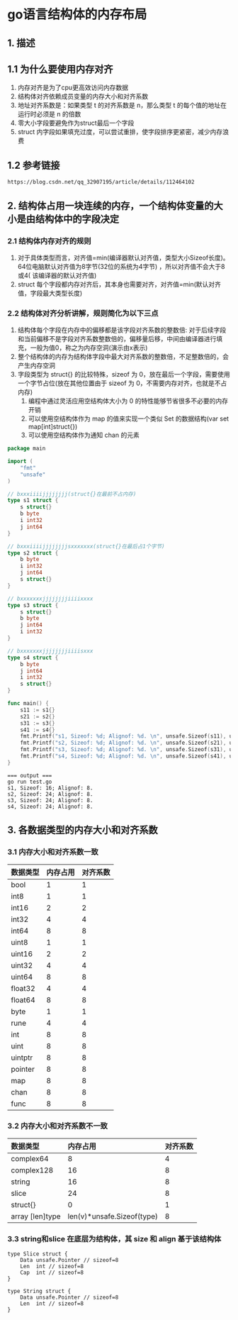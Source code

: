 # go语言结构体的内存布局

## 1. 描述

## 1.1 为什么要使用内存对齐

1. 内存对齐是为了cpu更高效访问内存数据
2. 结构体对齐依赖成员变量的内存大小和对齐系数
3. 地址对齐系数是：如果类型 t 的对齐系数是 n，那么类型 t 的每个值的地址在运行时必须是 n 的倍数
4. 零大小字段要避免作为struct最后一个字段
5. struct 内字段如果填充过度，可以尝试重排，使字段排序更紧密，减少内存浪费

## 1.2 参考链接

```text
https://blog.csdn.net/qq_32907195/article/details/112464102
```

## 2. 结构体占用一块连续的内存，一个结构体变量的大小是由结构体中的字段决定

### 2.1 结构体内存对齐的规则

1. 对于具体类型而言，对齐值=min(编译器默认对齐值，类型大小Sizeof长度)。64位电脑默认对齐值为8字节(32位的系统为4字节)
   ，所以对齐值不会大于8或4(
   该编译器的默认对齐值)
2. struct 每个字段都内存对齐后，其本身也需要对齐，对齐值=min(默认对齐值，字段最大类型长度)

### 2.2 结构体对齐分析讲解，规则简化为以下三点

1. 结构体每个字段在内存中的偏移都是该字段对齐系数的整数倍:
   对于后续字段和当前偏移不是字段对齐系数整数倍的，偏移量后移，中间由编译器进行填充，一般为值0，称之为内存空洞(演示由x表示)
2. 整个结构体的内存为结构体字段中最大对齐系数的整数倍，不足整数倍的，会产生内存空洞
3. 字段类型为 struct{} 的比较特殊，sizeof 为 0，放在最后一个字段，需要使用一个字节占位(放在其他位置由于 sizeof 为
   0，不需要内存对齐，也就是不占内存)
    1. 编程中通过灵活应用空结构体大小为 0 的特性能够节省很多不必要的内存开销
    2. 可以使用空结构体作为 map 的值来实现一个类似 Set 的数据结构(var set map[int]struct{})
    3. 可以使用空结构体作为通知 chan 的元素

```go
package main

import (
	"fmt"
	"unsafe"
)

// bxxxiiiijjjjjjjj(struct{}在最前不占内存)
type s1 struct {
	s struct{}
	b byte
	i int32
	j int64
}

// bxxxiiiijjjjjjjjsxxxxxxx(struct{}在最后占1个字节)
type s2 struct {
	b byte
	i int32
	j int64
	s struct{}
}

// bxxxxxxxjjjjjjjjiiiixxxx
type s3 struct {
	s struct{}
	b byte
	j int64
	i int32
}

// bxxxxxxxjjjjjjjjiiiisxxx
type s4 struct {
	b byte
	j int64
	i int32
	s struct{}
}

func main() {
	s11 := s1{}
	s21 := s2{}
	s31 := s3{}
	s41 := s4{}
	fmt.Printf("s1, Sizeof: %d; Alignof: %d. \n", unsafe.Sizeof(s11), unsafe.Alignof(s11))
	fmt.Printf("s2, Sizeof: %d; Alignof: %d. \n", unsafe.Sizeof(s21), unsafe.Alignof(s21))
	fmt.Printf("s3, Sizeof: %d; Alignof: %d. \n", unsafe.Sizeof(s31), unsafe.Alignof(s31))
	fmt.Printf("s4, Sizeof: %d; Alignof: %d. \n", unsafe.Sizeof(s41), unsafe.Alignof(s41))
}

```

```
=== output ===
go run test.go
s1, Sizeof: 16; Alignof: 8. 
s2, Sizeof: 24; Alignof: 8. 
s3, Sizeof: 24; Alignof: 8. 
s4, Sizeof: 24; Alignof: 8. 
```

## 3. 各数据类型的内存大小和对齐系数

### 3.1 内存大小和对齐系数一致

| 数据类型 | 内存占用 | 对齐系数 |
|:---|:-----|:---|
| bool | 1 | 1 |
| int8 | 1 | 1 |
| int16 | 2 | 2 |
| int32 | 4 | 4 |
| int64 | 8 | 8 |
| uint8 | 1 | 1 |
| uint16 | 2 | 2 |
| uint32 | 4 | 4 |
| uint64 | 8 | 8 |
| float32 | 4 | 4 |
| float64 | 8 | 8 |
| byte | 1 | 1 |
| rune | 4 | 4 |
| int | 8 | 8 |
| uint | 8 | 8 |
| uintptr | 8 | 8 |
| pointer | 8 | 8 |
| map | 8 | 8 |
| chan | 8 | 8 |
| func | 8 | 8 |

### 3.2 内存大小和对齐系数不一致

| 数据类型 | 内存占用 | 对齐系数 |
|:---|:---|:---|
| complex64 | 8 | 4 |
| complex128 | 16 | 8 |
| string | 16 | 8 |
| slice | 24 | 8 |
| struct{} | 0 | 1 |
| array [len]type | len(v)*unsafe.Sizeof(type) | 8 |

### 3.3 string和slice 在底层为结构体，其 size 和 align 基于该结构体

```
type Slice struct {
    Data unsafe.Pointer // sizeof=8
    Len  int // sizeof=8
    Cap  int // sizeof=8
}

type String struct {
    Data unsafe.Pointer // sizeof=8
    Len  int // sizeof=8
}
```
